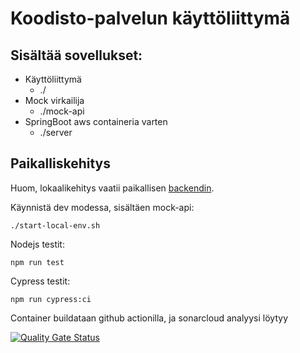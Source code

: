 # Koodisto-palvelun käyttöliittymä

## Sisältää sovellukset:

-   Käyttöliittymä
    -   ./
-   Mock virkailija
    -   ./mock-api
-   SpringBoot aws containeria varten
    -   ./server

## Paikalliskehitys

Huom, lokaalikehitys vaatii paikallisen [backendin](https://github.com/Opetushallitus/koodisto).

Käynnistä dev modessa, sisältäen mock-api:

`./start-local-env.sh`

Nodejs testit:

`npm run test `

Cypress testit:

`npm run cypress:ci`

Container buildataan github actionilla, ja sonarcloud analyysi löytyy

[![Quality Gate Status](https://sonarcloud.io/api/project_badges/measure?project=Opetushallitus_koodisto-app&metric=alert_status)](https://sonarcloud.io/summary/new_code?id=Opetushallitus_koodisto-app)
